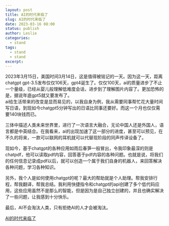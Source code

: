 ```yaml
---
layout: post
title: AI的时代来临了 
slug: AI的时代来临了 
date: 2023-03-16 08:00
status: publish
author: Leslie
categories: 
  - stand 
tags:
  - stand 
  - stand 
excerpt: 
---
```



2023年3月15日，美国时间3月14日，这是值得被铭记的一天。因为这一天，距离chatgpt gpt-3.5发布仅仅106天，gpt4诞生了。仅仅100天，ai的质量进步了不止一个量级，已经从婴儿般理解低难度会话，进步到了理解图片内容了。更加恐怖的是，据说年底gpt5就又要发布了。  
ai给生活带来的改变是显而易见的，以我自身为例，我从需要同事帮忙花大量时间写日语，到现如今chatgpt5分钟写出的日语比同事还要好。而这一个月也仅仅需要140块钱而已。  

三体中描述人类未来世界里，进行了一次语言大融合，无论中国人还是外国人，语言都是中英结合。在我看来，ai的出现加速了这一部分的进度，甚至可以预见，在不久的将来，一款可以联网的耳机就可以代替现阶段的同声传译设备了。  

现如今，基于chatgpt的各种应用如雨后春笋一般冒出，令我印象最深的则是chatpdf，他可以读取pdf内容，回答基于pdf内容的各种问题。也就是说，将我们的任何信息记录成pdf以后，就可以创造一个属于我们自身的机器人，来回答解决各种问题，学习各种知识。  

另外，我个人是如何使用chatgpt的呢？最大的帮助就是个人助理。帮我安排行程，帮我翻译，帮我总结。我利用快捷指令和chatgpt的api创建了多个低代码应用，这些应用虽然不是那么的智能，但是因为是自己独立创建的，并且也确实解决了一些问题，让我感到十分快乐。  

最后，AI不会淘汰人类，只有拒绝AI的人才会被淘汰。
 

[AI的时代来临了 ](https://github.com/lesnolie/Marverick/issues/30)

